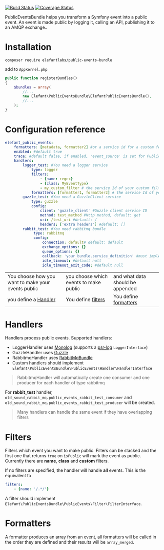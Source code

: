 [![Build Status](https://travis-ci.org/ElefantLabs/PublicEventsBundle.svg?branch=master)](https://travis-ci.org/ElefantLabs/PublicEventsBundle)
[![Coverage Status](https://coveralls.io/repos/github/ElefantLabs/PublicEventsBundle/badge.svg?branch=master)](https://coveralls.io/github/ElefantLabs/PublicEventsBundle?branch=master)

PublicEventsBundle helps you transform a Symfony event into a public event.
An event is made public by logging it, calling an API, publishing it to an AMQP exchange..

# Installation

`composer require elefantlabs/public-events-bundle`

add to `AppKernel.php`

````php
public function registerBundles()
{
    $bundles = array(
        //...
        new Elefant\PublicEventsBundle\ElefantPublicEventsBundle(),
        //...
    );
}
````

# Configuration reference
````yml
elefant_public_events:
    formatters: [metadata, formatter2] #or a service id for a custom formatter
    enabled: #default true
    trace: #default false, if enabled, 'event_source' is set for PublicEvent (uses debug_backtrace)
    handlers:
        logger_test: #You need a logger service
            type: logger
            filters:
                - {name: regex}
                - {class: MyEventType}
                - my_custom_filter # the service Id of your custom filter.
            formatters: [formatter1, formatter2] # the service Id of your custom formatter.
        guzzle_test: #You need a GuzzleClient service
            type: guzzle
            config:
                client: 'guzzle_client' #Guzzle client service ID
                method: test_method #Http method, default: get
                uri: /test_uri #default: /
                headers: ['extra headers'] #default: []
        rabbit_test: #You need rabbitmq bundle
             type: rabbitmq
             config:
                 connection: default# default: default
                 exchange_options: {}
                 queue_options: {}
                 callback: 'your_bundle.service_definition' #must implement ConsumerInterface
                 idle_timeout: #default null
                 idle_timeout_exit_code: #default null
````


|  |  | |
| ------------- |-------------| -----|
| You choose how you want to make your events public|you choose which events to make public | and what data should be appended|
| you define a [Handler](#handlers)      | You define [filters](#filters)      |   You define [formatters](#formatters) |


# Handlers

Handlers process public events. Supported handlers:

- LoggerHandler uses [Monolog](https://github.com/Seldaek/monolog) (supports a [psr-log](https://github.com/php-fig/log) `LoggerInterface`)
- GuzzleHandler uses [Guzzle](https://github.com/guzzle/guzzle)
- RabbitmqHandler uses [RabbitMqBundle](https://github.com/php-amqplib/RabbitMqBundle)
- Custom handlers should implement `Elefant\PublicEventsBundle\PublicEvents\Handler\HandlerInterface`

> RabbitmqHandler will automatically create one consumer and one producer for each handler of type rabbitmq

For **rabbit_test** handler,  `old_sound_rabbit_mq.public_events_rabbit_test_consumer` and `old_sound_rabbit_mq.public_events_rabbit_test_producer` will be created.

> Many handlers can handle the same event if they have overlapping filters

# Filters
Filters which event you want to make public.
Filters can be stacked and the first one that returns `true` on `isPublic` will mark the event as public.
Currently there are **name**, **class** and **custom** filters.

If no filters are specified, the handler will handle **all** events. This is the equivalent to
````yml
filters:
    - {name: '/.*/'}
````

A filter should implement `Elefant\PublicEventsBundle\PublicEvents\Filter\FilterInterface`.

# Formatters
A formatter produces an array from an event, all formatters will be called in the order they are defined and their results will be `array_merged`.